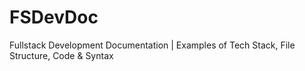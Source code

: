 # FSDevDoc
Fullstack Development Documentation | Examples of Tech Stack, File Structure, Code &amp; Syntax
